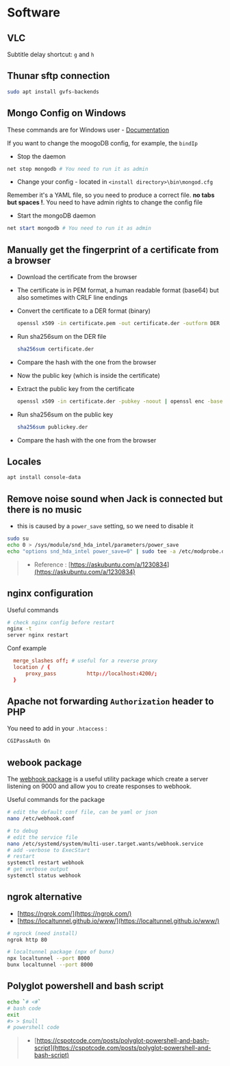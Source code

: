 # Software

<!-- commands related to specific 'no-default' package -->

## VLC

Subtitle delay shortcut: `g` and `h`

## Thunar sftp connection

```sh
sudo apt install gvfs-backends
```

## Mongo Config on Windows

These commands are for Windows user - [Documentation](https://docs.mongodb.com/manual/reference/configuration-options/)

If you want to change the moogoDB config, for example, the `bindIp`

- Stop the daemon

```powershell
net stop mongodb # You need to run it as admin
```

- Change your config - located in `<install directory>\bin\mongod.cfg`

Remember it's a YAML file, so you need to produce a correct file. **no tabs but spaces !**. You need to have admin rights to change the config file

- Start the mongoDB daemon

```powershell
net start mongodb # You need to run it as admin
```

## Manually get the fingerprint of a certificate from a browser

- Download the certificate from the browser
- The certificate is in PEM format, a human readable format (base64) but also sometimes with CRLF line endings
- Convert the certificate to a DER format (binary)

    ```sh
    openssl x509 -in certificate.pem -out certificate.der -outform DER
    ```

- Run sha256sum on the DER file

    ```sh
    sha256sum certificate.der
    ```

- Compare the hash with the one from the browser

- Now the public key (which is inside the certificate)
- Extract the public key from the certificate

    ```sh
    openssl x509 -in certificate.der -pubkey -noout | openssl enc -base64 -d > publickey.der
    ```

- Run sha256sum on the public key

    ```sh
    sha256sum publickey.der
    ```

- Compare the hash with the one from the browser

## Locales

```sh
apt install console-data
```

## Remove noise sound when Jack is connected but there is no music

- this is caused by a `power_save` setting, so we need to disable it

```sh
sudo su
echo 0 > /sys/module/snd_hda_intel/parameters/power_save
echo "options snd_hda_intel power_save=0" | sudo tee -a /etc/modprobe.d/audio_disable_powersave.conf # make it persit
```

> - Reference : [https://askubuntu.com/a/1230834](https://askubuntu.com/a/1230834)

## nginx configuration

Useful commands

```sh
# check nginx config before restart
nginx -t
server nginx restart
```

Conf example

```conf
  merge_slashes off; # useful for a reverse proxy
  location / {
      proxy_pass          http://localhost:4200/;
  }
```

## Apache not forwarding `Authorization` header to PHP

You need to add in your `.htaccess` :

```bash
CGIPassAuth On
```

## webook package

The [webhook package](https://github.com/adnanh/webhook) is a useful utility package which create a server listening on 9000 and allow you to create responses to webhook.

Useful commands for the package

```sh
# edit the default conf file, can be yaml or json
nano /etc/webhook.conf

# to debug
# edit the service file
nano /etc/systemd/system/multi-user.target.wants/webhook.service
# add -verbose to ExecStart
# restart
systemctl restart webhook
# get verbose output
systemctl status webhook
```

## ngrok alternative

- [https://ngrok.com/](https://ngrok.com/)
- [https://localtunnel.github.io/www/](https://localtunnel.github.io/www/)

```sh
# ngrock (need install)
ngrok http 80

# localtunnel package (npx of bunx)
npx localtunnel --port 8000
bunx localtunnel --port 8000
```

## Polyglot powershell and bash script

```sh
echo `# <#`
# bash code
exit
#> > $null
# powershell code
```

> - [https://cspotcode.com/posts/polyglot-powershell-and-bash-script](https://cspotcode.com/posts/polyglot-powershell-and-bash-script)
